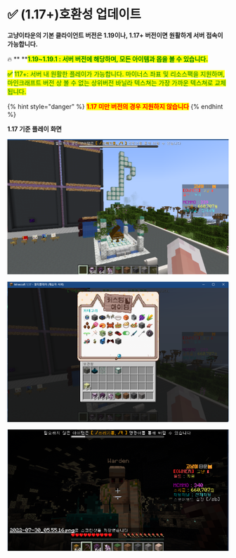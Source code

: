 # ✅ (1.17+)호환성 업데이트

**고냥이타운의 기본 클라이언트 버전은 1.19이나, 1.17+ 버전이면 원활하게 서버 접속이 가능합니다.**

🔥 ** **<mark style="color:green;">**1.19\~1.19.1 : 서버 버전에 해당하며, 모든 아이템과 몹을 볼 수 있습니다.**</mark>

<mark style="color:green;">**✅**</mark> <mark style="color:green;"></mark><mark style="color:green;">117+: 서버 내 원활한 플레이가 가능합니다.  마이너스 좌표 및 리소스팩을 지원하며, 마인크래프트 버전 상 볼 수 없는 상위버전 바닐라 텍스쳐는 가장 가까운 텍스쳐로 교체됩니다.</mark> <mark style="color:green;"></mark><mark style="color:green;"><mark style="color:orange;"><mark style="color:orange;"></mark>&#x20;

{% hint style="danger" %}
<mark style="color:red;">**1.17 미만 버전의 경우 지원하지 않습니다**</mark>
{% endhint %}

**1.17 기준 플레이 화면**

![(1.17+)상위 버전 바닐라 아이템의 경우 가장 가까운 텍스쳐의 블록/아이템으로 교체됩니다. (음표- 개구리불 블록)](../.gitbook/assets/image.png)

![(1.17+)모든 커스텀 아이템 블록/아이템을 볼 수 있습니다](<../.gitbook/assets/image (1).png>)

![(1.17+)몬스터의 경우도 가장 가까운 텍스쳐로 교체됩니다 (워든-골렘, 알레이-벡스)](<../.gitbook/assets/image (2).png>)

